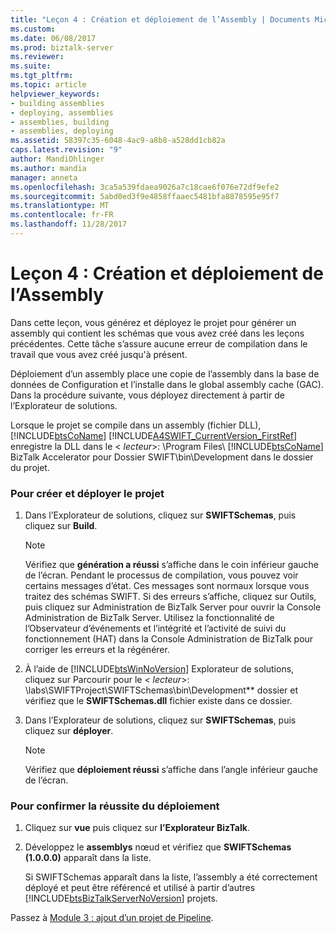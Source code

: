 ```yaml
---
title: "Leçon 4 : Création et déploiement de l’Assembly | Documents Microsoft"
ms.custom: 
ms.date: 06/08/2017
ms.prod: biztalk-server
ms.reviewer: 
ms.suite: 
ms.tgt_pltfrm: 
ms.topic: article
helpviewer_keywords:
- building assemblies
- deploying, assemblies
- assemblies, building
- assemblies, deploying
ms.assetid: 58397c35-6048-4ac9-a8b8-a528dd1cb82a
caps.latest.revision: "9"
author: MandiOhlinger
ms.author: mandia
manager: anneta
ms.openlocfilehash: 3ca5a539fdaea9026a7c18cae6f076e72df9efe2
ms.sourcegitcommit: 5abd0ed3f9e4858ffaaec5481bfa8878595e95f7
ms.translationtype: MT
ms.contentlocale: fr-FR
ms.lasthandoff: 11/28/2017
---
```

# <a name="lesson-4-building-and-deploying-the-assembly"></a>Leçon 4 : Création et déploiement de l’Assembly
Dans cette leçon, vous générez et déployez le projet pour générer un assembly qui contient les schémas que vous avez créé dans les leçons précédentes. Cette tâche s’assure aucune erreur de compilation dans le travail que vous avez créé jusqu'à présent.  
  
 Déploiement d’un assembly place une copie de l’assembly dans la base de données de Configuration et l’installe dans le global assembly cache (GAC). Dans la procédure suivante, vous déployez directement à partir de l’Explorateur de solutions.  
  
 Lorsque le projet se compile dans un assembly (fichier DLL), [!INCLUDE[btsCoName](../../includes/btsconame-md.md)] [!INCLUDE[A4SWIFT_CurrentVersion_FirstRef](../../includes/a4swift-currentversion-firstref-md.md)] enregistre la DLL dans le \< *lecteur*\>: \Program Files\\ [!INCLUDE[btsCoName](../../includes/btsconame-md.md)] BizTalk Accelerator pour Dossier SWIFT\bin\Development dans le dossier du projet.  
  
### <a name="to-build-and-deploy-the-project"></a>Pour créer et déployer le projet  
  
1.  Dans l’Explorateur de solutions, cliquez sur **SWIFTSchemas**, puis cliquez sur **Build**.  
  
    > [!NOTE]
    >  Vérifiez que **génération a réussi** s’affiche dans le coin inférieur gauche de l’écran. Pendant le processus de compilation, vous pouvez voir certains messages d’état. Ces messages sont normaux lorsque vous traitez des schémas SWIFT. Si des erreurs s’affiche, cliquez sur Outils, puis cliquez sur Administration de BizTalk Server pour ouvrir la Console Administration de BizTalk Server. Utilisez la fonctionnalité de l’Observateur d’événements et l’intégrité et l’activité de suivi du fonctionnement (HAT) dans la Console Administration de BizTalk pour corriger les erreurs et la régénérer.  
  
2.  À l’aide de [!INCLUDE[btsWinNoVersion](../../includes/btswinnoversion-md.md)] Explorateur de solutions, cliquez sur Parcourir pour le  **\<* lecteur*\>: \labs\SWIFTProject\SWIFTSchemas\bin\Development** dossier et vérifiez que le  **SWIFTSchemas.dll** fichier existe dans ce dossier.  
  
3.  Dans l’Explorateur de solutions, cliquez sur **SWIFTSchemas**, puis cliquez sur **déployer**.  
  
    > [!NOTE]
    >  Vérifiez que **déploiement réussi** s’affiche dans l’angle inférieur gauche de l’écran.  
  
### <a name="to-confirm-deployment-success"></a>Pour confirmer la réussite du déploiement  
  
1.  Cliquez sur **vue** puis cliquez sur **l’Explorateur BizTalk**.  
  
2.  Développez le **assemblys** nœud et vérifiez que **SWIFTSchemas (1.0.0.0)** apparaît dans la liste.  
  
     Si SWIFTSchemas apparaît dans la liste, l’assembly a été correctement déployé et peut être référencé et utilisé à partir d’autres [!INCLUDE[btsBizTalkServerNoVersion](../../includes/btsbiztalkservernoversion-md.md)] projets.  
  
 Passez à [Module 3 : ajout d’un projet de Pipeline](../../adapters-and-accelerators/accelerator-swift/module-3-adding-a-pipeline-project.md).